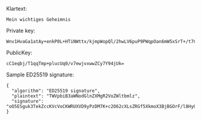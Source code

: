 

Klartext:
```plaintext
Mein wichtiges Geheimnis
```

Private key:
```plaintext
Wnv1HvaGa1atAy+enkP0L+HTiNWttx/kjmpWopQl/2hwLV6puP9PWqpOan6mW5xSrT+/t7CO/HDBkLLtj3iNSQ==
```

PublicKey:
```plaintext
cC1eqbj/T1qqTmp+plucUq0/v7ewjvxwwZCy7Y94jUk=
```

Sample ED25519 signature:
```plaintext
{
  "algorithm": "ED25519 signature",
  "plaintext": "TWVpbiB3aWNodGlnZXMgR2VoZWltbmlz",
  "signature": "oO5ESguk3TekZccKVcVoCKWRUXVD9yPzDM7K+c2O62cXLsZRGf5XkmoX3BjBGOrF/l8HyOcQjg9ZeLAkVll0Dw=="
}
```

